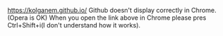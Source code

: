 
https://kolganem.github.io/
Github doesn't display correctly in Chrome.(Opera is OK)
When you open the link above in Chrome please pres Ctrl+Shift+i(I don't understand how it works).

